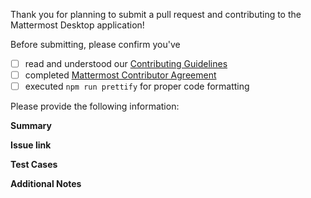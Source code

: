 Thank you for planning to submit a pull request and contributing to the Mattermost Desktop application!

Before submitting, please confirm you've 
 - [ ] read and understood our [Contributing Guidelines](https://github.com/mattermost/desktop/blob/master/CONTRIBUTING.md)
 - [ ] completed [Mattermost Contributor Agreement](http://www.mattermost.org/mattermost-contributor-agreement/)
 - [ ] executed `npm run prettify` for proper code formatting

Please provide the following information:

**Summary**
<!--
Write a short (one line) summary that describes the changes in this pull request for inclusion in the changelog
-->

**Issue link**
<!--
Please include a link to the GitHub issue this pull request addresses, if applicable.
-->

**Test Cases**

**Additional Notes**
